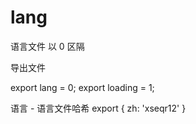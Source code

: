 # lang

语言文件
以 0 区隔

导出文件

export lang = 0;
export loading = 1;

语言 - 语言文件哈希
export {
  zh: 'xseqr12'
}
